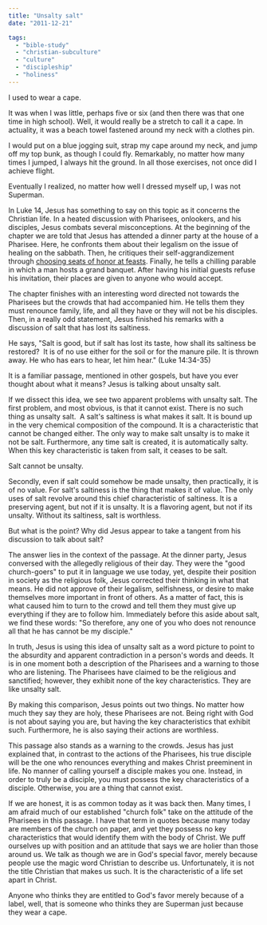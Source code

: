 ```yaml
---
title: "Unsalty salt"
date: "2011-12-21"

tags: 
  - "bible-study"
  - "christian-subculture"
  - "culture"
  - "discipleship"
  - "holiness"
---
```


I used to wear a cape.

It was when I was little, perhaps five or six (and then there was that one time in high school). Well, it would really be a stretch to call it a cape. In actuality, it was a beach towel fastened around my neck with a clothes pin.

I would put on a blue jogging suit, strap my cape around my neck, and jump off my top bunk, as though I could fly. Remarkably, no matter how many times I jumped, I always hit the ground. In all those exercises, not once did I achieve flight.

Eventually I realized, no matter how well I dressed myself up, I was not Superman.

In Luke 14, Jesus has something to say on this topic as it concerns the Christian life. In a heated discussion with Pharisees, onlookers, and his disciples, Jesus combats several misconceptions. At the beginning of the chapter we are told that Jesus has attended a dinner party at the house of a Pharisee. Here, he confronts them about their legalism on the issue of healing on the sabbath. Then, he critiques their self-aggrandizement through [choosing seats of honor at feasts](http://blog.keelancook.com/2010/05/ill-take-the-cheap-seats.html "I’ll take the cheap seats"). Finally, he tells a chilling parable in which a man hosts a grand banquet. After having his initial guests refuse his invitation, their places are given to anyone who would accept.

The chapter finishes with an interesting word directed not towards the Pharisees but the crowds that had accompanied him. He tells them they must renounce family, life, and all they have or they will not be his disciples. Then, in a really odd statement, Jesus finished his remarks with a discussion of salt that has lost its saltiness.

He says, "Salt is good, but if salt has lost its taste, how shall its saltiness be restored?  It is of no use either for the soil or for the manure pile. It is thrown away. He who has ears to hear, let him hear." (Luke 14:34-35)

It is a familiar passage, mentioned in other gospels, but have you ever thought about what it means? Jesus is talking about unsalty salt.

If we dissect this idea, we see two apparent problems with unsalty salt. The first problem, and most obvious, is that it cannot exist. There is no such thing as unsalty salt.  A salt's saltiness is what makes it salt. It is bound up in the very chemical composition of the compound. It is a characteristic that cannot be changed either. The only way to make salt unsalty is to make it not be salt. Furthermore, any time salt is created, it is automatically salty. When this key characteristic is taken from salt, it ceases to be salt.

Salt cannot be unsalty.

Secondly, even if salt could somehow be made unsalty, then practically, it is of no value. For salt's saltiness is the thing that makes it of value. The only uses of salt revolve around this chief characteristic of saltiness. It is a preserving agent, but not if it is unsalty. It is a flavoring agent, but not if its unsalty. Without its saltiness, salt is worthless.

But what is the point? Why did Jesus appear to take a tangent from his discussion to talk about salt?

The answer lies in the context of the passage. At the dinner party, Jesus conversed with the allegedly religious of their day. They were the "good church-goers" to put it in language we use today, yet, despite their position in society as the religious folk, Jesus corrected their thinking in what that means. He did not approve of their legalism, selfishness, or desire to make themselves more important in front of others. As a matter of fact, this is what caused him to turn to the crowd and tell them they must give up everything if they are to follow him. Immediately before this aside about salt, we find these words: "So therefore, any one of you who does not renounce all that he has cannot be my disciple."

In truth, Jesus is using this idea of unsalty salt as a word picture to point to the absurdity and apparent contradiction in a person's words and deeds. It is in one moment both a description of the Pharisees and a warning to those who are listening. The Pharisees have claimed to be the religious and sanctified; however, they exhibit none of the key characteristics. They are like unsalty salt.

By making this comparison, Jesus points out two things. No matter how much they say they are holy, these Pharisees are not. Being right with God is not about saying you are, but having the key characteristics that exhibit such. Furthermore, he is also saying their actions are worthless.

This passage also stands as a warning to the crowds. Jesus has just explained that, in contrast to the actions of the Pharisees, his true disciple will be the one who renounces everything and makes Christ preeminent in life. No manner of calling yourself a disciple makes you one. Instead, in order to truly be a disciple, you must possess the key characteristics of a disciple. Otherwise, you are a thing that cannot exist.

If we are honest, it is as common today as it was back then. Many times, I am afraid much of our established "church folk" take on the attitude of the Pharisees in this passage. I have that term in quotes because many today are members of the church on paper, and yet they possess no key characteristics that would identify them with the body of Christ. We puff ourselves up with position and an attitude that says we are holier than those around us. We talk as though we are in God's special favor, merely because people use the magic word Christian to describe us. Unfortunately, it is not the title Christian that makes us such. It is the characteristic of a life set apart in Christ.

Anyone who thinks they are entitled to God's favor merely because of a label, well, that is someone who thinks they are Superman just because they wear a cape.
